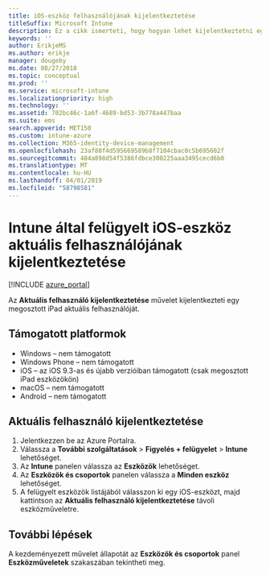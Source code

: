 ```yaml
---
title: iOS-eszköz felhasználójának kijelentkeztetése
titleSuffix: Microsoft Intune
description: Ez a cikk ismerteti, hogy hogyan lehet kijelentkeztetni egy Intune által felügyelt iOS-eszköz aktuális felhasználóját.”
keywords: ''
author: ErikjeMS
ms.author: erikje
manager: dougeby
ms.date: 08/27/2018
ms.topic: conceptual
ms.prod: ''
ms.service: microsoft-intune
ms.localizationpriority: high
ms.technology: ''
ms.assetid: 702bc46c-1a6f-4689-bd53-3b778a447baa
ms.suite: ems
search.appverid: MET150
ms.custom: intune-azure
ms.collection: M365-identity-device-management
ms.openlocfilehash: 23af88f4d595669589b8f7104cbac0c5b695602f
ms.sourcegitcommit: 484a898d54f5386fdbce300225aaa3495cecd6b0
ms.translationtype: MT
ms.contentlocale: hu-HU
ms.lasthandoff: 04/01/2019
ms.locfileid: "58798581"
---
```

# <a name="logout-the-current-user-on-intune-managed-ios-devices"></a>Intune által felügyelt iOS-eszköz aktuális felhasználójának kijelentkeztetése


[!INCLUDE [azure_portal](./includes/azure_portal.md)]

Az **Aktuális felhasználó kijelentkeztetése** művelet kijelentkezteti egy megosztott iPad aktuális felhasználóját. 

## <a name="supported-platforms"></a>Támogatott platformok

- Windows – nem támogatott
- Windows Phone – nem támogatott
- iOS – az iOS 9.3-as és újabb verzióiban támogatott (csak megosztott iPad eszközökön)
- macOS – nem támogatott
- Android – nem támogatott

## <a name="how-to-log-out-the-current-user"></a>Aktuális felhasználó kijelentkeztetése

1.  Jelentkezzen be az Azure Portalra.
2.  Válassza a **További szolgáltatások** > **Figyelés + felügyelet** > **Intune** lehetőséget.
3.  Az **Intune** panelen válassza az **Eszközök** lehetőséget.
4.  Az **Eszközök és csoportok** panelen válassza a **Minden eszköz** lehetőséget.
5.  A felügyelt eszközök listájából válasszon ki egy iOS-eszközt, majd kattintson az **Aktuális felhasználó kijelentkeztetése** távoli eszközműveletre.

## <a name="next-steps"></a>További lépések

A kezdeményezett művelet állapotát az **Eszközök és csoportok** panel **Eszközműveletek** szakaszában tekintheti meg.
